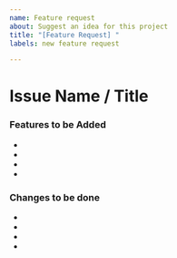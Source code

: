 ```yaml
---
name: Feature request
about: Suggest an idea for this project
title: "[Feature Request] "
labels: new feature request

---
```

# Issue Name / Title


### Features to be Added
- 
- 
- 
- 

### Changes to be done

- 
- 
- 
- 
